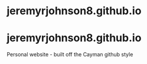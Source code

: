 # jeremyrjohnson8.github.io
# jeremyrjohnson8.github.io
Personal website - built off the Cayman github style 
